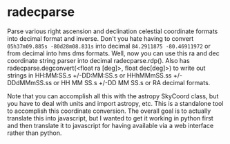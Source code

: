 # radecparse
Parse various right ascension and declination celestial coordinate formats into decimal format and inverse.
Don't you hate having to convert `05h37m09.885s -80d28m08.831s` into decimal `84.2911875 -80.46911972` or from decimal into hms dms formats. Well, now you can use this ra and dec coordinate string parser into decimal radecparse.rdp(<coordinate string>). Also has radecparse.degconvert(<float ra [deg]>, float dec[deg]>) to write out strings in HH:MM:SS.s +/-DD:MM:SS.s or HHhMMmSS.ss +/- DDdMMmSS.ss or HH MM SS.s +/-DD MM SS.s
 or RA decimal formats.

Note that you can accomplish all this with the astropy SkyCoord class, but you have to deal with units and import astropy, etc. This is a standalone tool to accomplish this coordinate conversion. The overall goal is to actually translate this into javascript, but I wanted to get it working in python first and then translate it to javascript for having available via a web interface rather than python.
  
